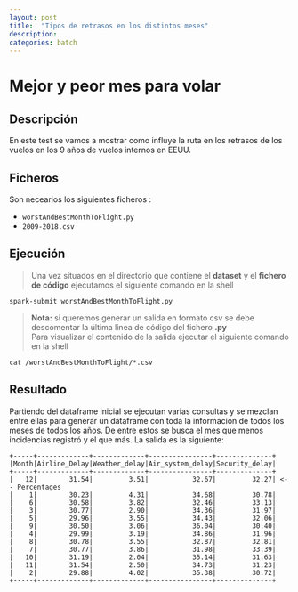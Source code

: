 ```yaml
---
layout: post
title:  "Tipos de retrasos en los distintos meses"
description:
categories: batch
---
```


# Mejor y peor mes para volar

## Descripción
En este test se vamos a mostrar como influye la ruta en los retrasos de los vuelos en los 9 años de vuelos internos en EEUU.

## Ficheros
Son necearios los siguientes ficheros :


* `worstAndBestMonthToFlight.py`
* `2009-2018.csv`

## Ejecución
>Una vez situados en el directorio que contiene el **dataset** y el **fichero de código** ejecutamos el siguiente comando en la shell

    spark-submit worstAndBestMonthToFlight.py


>**Nota:** si queremos generar un salida en formato csv se debe descomentar la última linea de código del fichero **.py**  
Para visualizar el contenido de la salida ejecutar el siguiente comando en la shell

    cat /worstAndBestMonthToFlight/*.csv


## Resultado

Partiendo del dataframe inicial se ejecutan varias consultas y se mezclan entre ellas para generar un dataframe con toda la información de todos los meses de todos los años. De entre estos se busca el mes que menos incidencias registró y el que más. La salida es la siguiente: 

        
    +-----+-------------+-------------+----------------+--------------+
    |Month|Airline_Delay|Weather_delay|Air_system_delay|Security_delay|
    +-----+-------------+-------------+----------------+--------------+
    |   12|        31.54|         3.51|           32.67|         32.27| <-- Percentages
    |    1|        30.23|         4.31|           34.68|         30.78|
    |    6|        30.58|         3.82|           32.46|         33.13|
    |    3|        30.77|         2.90|           34.36|         31.97|
    |    5|        29.96|         3.55|           34.43|         32.06|
    |    9|        30.50|         3.06|           36.04|         30.40|
    |    4|        29.99|         3.19|           34.86|         31.96|
    |    8|        30.78|         3.55|           32.87|         32.81|
    |    7|        30.77|         3.86|           31.98|         33.39|
    |   10|        31.19|         2.04|           35.14|         31.63|
    |   11|        31.54|         2.50|           34.73|         31.23|
    |    2|        29.88|         4.02|           35.38|         30.72|
    +-----+-------------+-------------+----------------+--------------+


